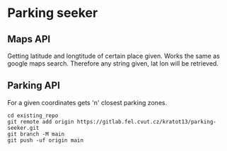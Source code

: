 # Parking seeker



## Maps API
Getting latitude and longtitude of certain place given. Works the same as google maps search. Therefore any string given, lat lon will be retrieved.

## Parking API
For a given coordinates gets 'n' closest parking zones. 

```
cd existing_repo
git remote add origin https://gitlab.fel.cvut.cz/kratot13/parking-seeker.git
git branch -M main
git push -uf origin main
```

